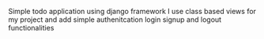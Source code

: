Simple todo application using django framework I use class based views for my project and add simple authenitcation login signup and logout functionalities 
